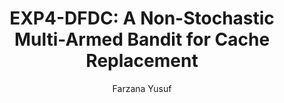 ---
paperId: 23
author: Farzana Yusuf
publicationauthor: Yusuf, F.
title: "EXP4-DFDC: A Non-Stochastic Multi-Armed Bandit for Cache Replacement"
pdf: Oral_Yusuf_Farzana.pdf
poster: --
alt: --
type: Oral
topic: Robotics
link: https://research.latinxinai.org/papers/neurips/2019/pdf/Oral_Yusuf_Farzana.pdf
conference: neurips
year: 2019
tags: neurips-2019-op
location: Vancouver, Canada
---